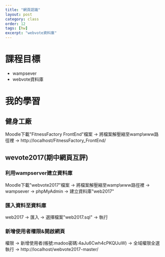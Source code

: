 ```yaml
---
title: "網頁認識"
layout: post
category: class
order: 12
tags: [hw]
excerpt: "webvote資料庫"
---
```



# 課程目標
- wampsever
- webvote資料庫


# 我的學習

## 健身工廠
Moodle下載"FitnessFactory FrontEnd"檔案 → 將檔案解壓縮至wamp\www路徑裡 → http://localhost/FitnessFactory_FrontEnd/

## wevote2017(期中網頁互評)

### 利用wampserver建立資料庫 
Moodle下載"webvote2017"檔案 → 將檔案解壓縮至wamp\www路徑裡 → wampsever → phpMyAdmin → 建立資料庫"web2017"

### 匯入資料至資料庫
web2017 → 匯入 → 選擇檔案"web2017.sql" → 執行

### 新增使用者權限&開啟網頁
權限 → 新增使用者(帳號:madoo密碼:4aJu6Cwh4cPKQUuW) → 全域權限全選 執行 → http://localhost/webvote2017-master/




[1]: https://github.com/        "GitHub"
[2]: https://pages.github.com/  "GitHub Pages"
[3]: https://jekyllrb.com/      "Jekyll"
[4]: http://markdown.tw         "Markdown文件"
[5]: http://dillinger.io/       "Dillinger"








